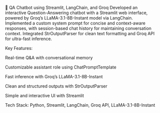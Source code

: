 💬 QA Chatbot using Streamlit, LangChain, and Groq
Developed an interactive Question-Answering chatbot with a Streamlit web interface, powered by Groq’s LLaMA-3.1-8B-Instant model via LangChain. Implemented a custom system prompt for concise and context-aware responses, with session-based chat history for maintaining conversation context. Integrated StrOutputParser for clean text formatting and Groq API for ultra-fast inference.

Key Features:

Real-time Q&A with conversational memory

Customizable assistant role using ChatPromptTemplate

Fast inference with Groq’s LLaMA-3.1-8B-Instant

Clean and structured outputs with StrOutputParser

Simple and interactive UI with Streamlit

Tech Stack: Python, Streamlit, LangChain, Groq API, LLaMA-3.1-8B-Instant


